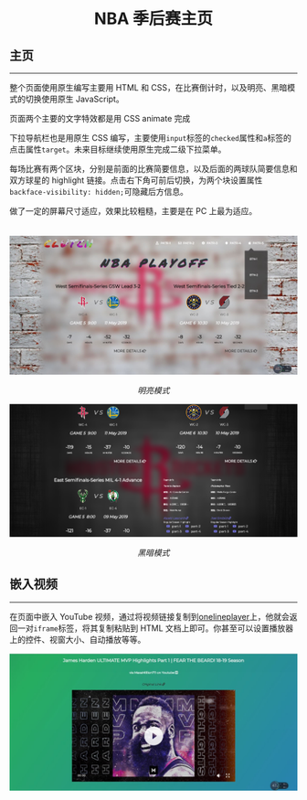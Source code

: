 # <center>NBA 季后赛主页</center>

## 主页

---

整个页面使用原生编写主要用 HTML 和 CSS，在比赛倒计时，以及明亮、黑暗模式的切换使用原生 JavaScript。

页面两个主要的文字特效都是用 CSS animate 完成

下拉导航栏也是用原生 CSS 编写，主要使用`input`标签的`checked`属性和`a`标签的点击属性`target`。未来目标继续使用原生完成二级下拉菜单。

每场比赛有两个区块，分别是前面的比赛简要信息，以及后面的两球队简要信息和双方球星的 highlight 链接。点击右下角可前后切换，为两个块设置属性`backface-visibility: hidden;`可隐藏后方信息。

做了一定的屏幕尺寸适应，效果比较粗糙，主要是在 PC 上最为适应。
</br>
</br>
</br>
![1](https://github.com/clutchJoe/clutch-NBA--native/blob/master/prevImg/1.PNG)
_<center>明亮模式</center>_

![2](https://github.com/clutchJoe/clutch-NBA--native/blob/master/prevImg/2.PNG)
_<center>黑暗模式</center>_

## 嵌入视频

---

在页面中嵌入 YouTube 视频，通过将视频链接复制到[onelineplayer](https://onelineplayer.com/ "onelineplayer")上，他就会返回一对`iframe`标签，将其复制粘贴到 HTML 文档上即可。你甚至可以设置播放器上的控件、视窗大小、自动播放等等。

![3](https://github.com/clutchJoe/clutch-NBA--native/blob/master/prevImg/3.PNG)
